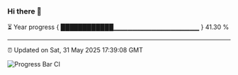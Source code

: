 ### Hi there 👋

⏳ Year progress { ████████████▁▁▁▁▁▁▁▁▁▁▁▁▁▁▁▁▁▁ } 41.30 %

---

⏰ Updated on Sat, 31 May 2025 17:39:08 GMT

![Progress Bar CI](https://github.com/IshwaranRudhara/GIT-ACTION/workflows/Progress%20Bar%20CI/badge.svg)
